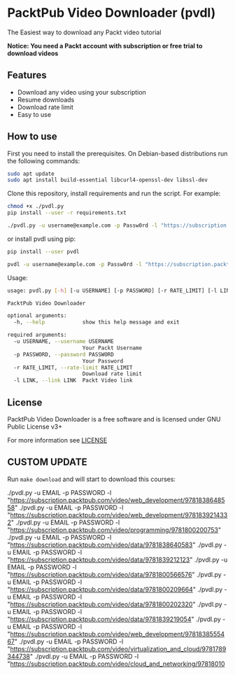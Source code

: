 # PacktPub Video Downloader (pvdl)

The Easiest way to download any Packt video tutorial

**Notice: You need a Packt account with subscription or free trial to download videos**

## Features

* Download any video using your subscription
* Resume downloads
* Download rate limit
* Easy to use

## How to use

First you need to install the prerequisites. On Debian-based distributions run the following commands:

```bash
sudo apt update
sudo apt install build-essential libcurl4-openssl-dev libssl-dev
```

Clone this repository, install requirements and run the script. For example:

```bash
chmod +x ./pvdl.py
pip install --user -r requirements.txt

./pvdl.py -u username@example.com -p Passw0rd -l "https://subscription.packtpub.com/video/programming/9781788834995"
```

or install pvdl using pip:

```bash
pip install --user pvdl

pvdl -u username@example.com -p Passw0rd -l "https://subscription.packtpub.com/video/programming/9781788834995"
```

Usage:

```bash
usage: pvdl.py [-h] [-u USERNAME] [-p PASSWORD] [-r RATE_LIMIT] [-l LINK]

PacktPub Video Downloader

optional arguments:
  -h, --help            show this help message and exit

required arguments:
  -u USERNAME, --username USERNAME
                        Your Packt Username
  -p PASSWORD, --password PASSWORD
                        Your Password
  -r RATE_LIMIT, --rate-limit RATE_LIMIT
                        Download rate limit
  -l LINK, --link LINK  Packt Video link

```

## License

PacktPub Video Downloader is a free software and is licensed under GNU Public License v3+

For more information see [LICENSE](LICENSE)

## CUSTOM UPDATE

Run `make download` and will start to download this courses:


./pvdl.py -u EMAIL -p PASSWORD -l "https://subscription.packtpub.com/video/web_development/9781838648558"
./pvdl.py -u EMAIL -p PASSWORD -l "https://subscription.packtpub.com/video/web_development/9781839214332"
./pvdl.py -u EMAIL -p PASSWORD -l "https://subscription.packtpub.com/video/programming/9781800200753"
./pvdl.py -u EMAIL -p PASSWORD -l "https://subscription.packtpub.com/video/data/9781838640583"
./pvdl.py -u EMAIL -p PASSWORD -l "https://subscription.packtpub.com/video/data/9781839212123"
./pvdl.py -u EMAIL -p PASSWORD -l "https://subscription.packtpub.com/video/data/9781800566576"
./pvdl.py -u EMAIL -p PASSWORD -l "https://subscription.packtpub.com/video/data/9781800209664"
./pvdl.py -u EMAIL -p PASSWORD -l "https://subscription.packtpub.com/video/data/9781800202320"
./pvdl.py -u EMAIL -p PASSWORD -l "https://subscription.packtpub.com/video/data/9781839219054"
./pvdl.py -u EMAIL -p PASSWORD -l "https://subscription.packtpub.com/video/web_development/9781838555467"
./pvdl.py -u EMAIL -p PASSWORD -l "https://subscription.packtpub.com/video/virtualization_and_cloud/9781789344738"
./pvdl.py -u EMAIL -p PASSWORD -l "https://subscription.packtpub.com/video/cloud_and_networking/97818010
